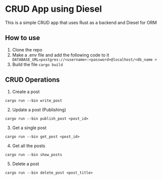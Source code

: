 # CRUD App using Diesel

This is a simple CRUD app that uses Rust as a backend and Diesel for ORM

## How to use 
1. Clone the repo
2. Make a .env file and add the following code to it
``` DATABASE_URL=postgres://<username>:<password>@localhost/<db_name >```
3. Build the file
```cargo build```

## CRUD Operations 

1. Create a post
   
``` cargo run --bin write_post ```

2. Update a post (Publishing)
   
```cargo run --bin publish_post <post_id>```

3. Get a single post
   
```cargo run --bin get_post <post_id>```

4. Get all the posts
   
```cargo run --bin show_posts```

5. Delete a post
    
```cargo run --bin delete_post <post_title>```
